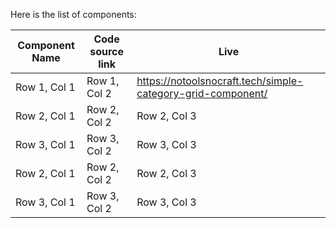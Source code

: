 Here is the list of components:

| Component Name   | Code source link    | Live    |
|--------------|--------------|--------------|
| Row 1, Col 1 | Row 1, Col 2 | https://notoolsnocraft.tech/simple-category-grid-component/ |
| Row 2, Col 1 | Row 2, Col 2 | Row 2, Col 3 |
| Row 3, Col 1 | Row 3, Col 2 | Row 3, Col 3 |
| Row 2, Col 1 | Row 2, Col 2 | Row 2, Col 3 |
| Row 3, Col 1 | Row 3, Col 2 | Row 3, Col 3 |
